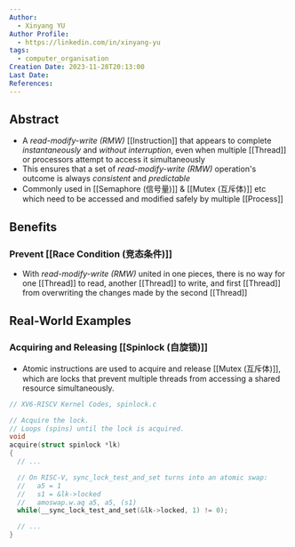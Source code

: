 ```yaml
---
Author:
  - Xinyang YU
Author Profile:
  - https://linkedin.com/in/xinyang-yu
tags:
  - computer_organisation
Creation Date: 2023-11-28T20:13:00
Last Date: 
References:
---
```

## Abstract
- A *read-modify-write (RMW)* [[Instruction]] that appears to complete *instantaneously* and *without interruption*, even when multiple [[Thread]] or processors attempt to access it simultaneously
- This ensures that a set of *read-modify-write (RMW)* operation's outcome is always *consistent* and *predictable*
- Commonly used in [[Semaphore (信号量)]] & [[Mutex (互斥体)]] etc which need to be accessed and modified safely by multiple [[Process]]


## Benefits
### Prevent [[Race Condition (竞态条件)]]
- With *read-modify-write (RMW)* united in one pieces, there is no way for one [[Thread]] to read, another [[Thread]] to write, and first [[Thread]] from overwriting the changes made by the second [[Thread]]

## Real-World Examples
### Acquiring and Releasing [[Spinlock (自旋锁)]]
- Atomic instructions are used to acquire and release [[Mutex (互斥体)]], which are locks that prevent multiple threads from accessing a shared resource simultaneously.
```c
// XV6-RISCV Kernel Codes, spinlock.c

// Acquire the lock.
// Loops (spins) until the lock is acquired.
void
acquire(struct spinlock *lk)
{
  // ...

  // On RISC-V, sync_lock_test_and_set turns into an atomic swap:
  //   a5 = 1
  //   s1 = &lk->locked
  //   amoswap.w.aq a5, a5, (s1)
  while(__sync_lock_test_and_set(&lk->locked, 1) != 0);

  // ...
}
```